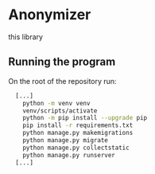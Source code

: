 ﻿
# Anonymizer

this library 

## Running the program

On the root of the repository run:

```bash
  [...]
    python -m venv venv
    venv/scripts/activate
    python -m pip install --upgrade pip
    pip install -r requirements.txt
    python manage.py makemigrations
    python manage.py migrate
    python manage.py collectstatic
    python manage.py runserver
  [...]
```
